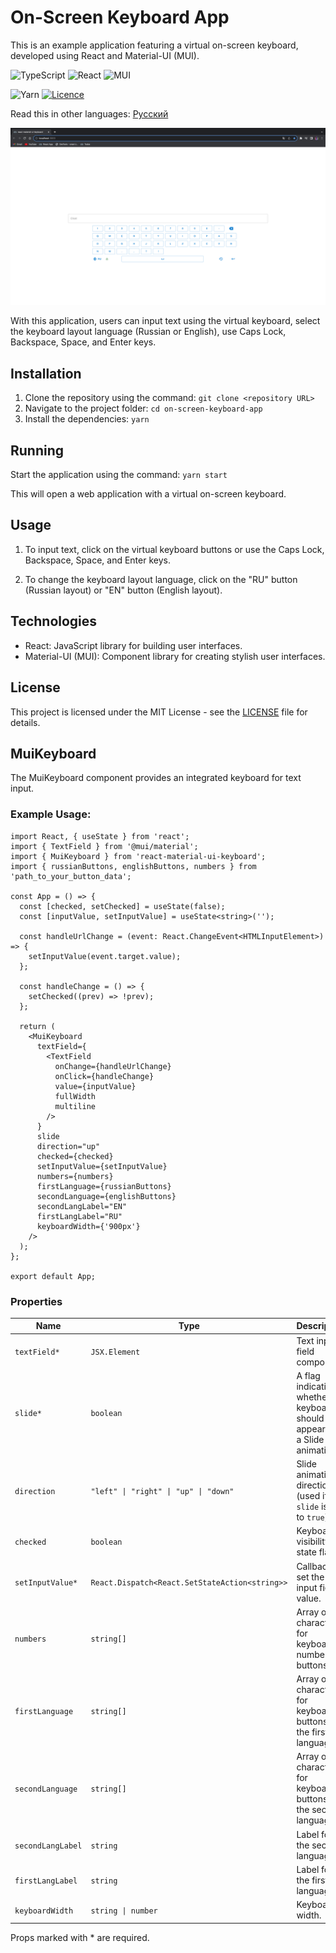 # On-Screen Keyboard App

This is an example application featuring a virtual on-screen keyboard, developed using React and Material-UI (MUI).

![TypeScript](https://img.shields.io/badge/typescript-%23007ACC.svg?style=for-the-badge&logo=typescript&logoColor=white)
![React](https://img.shields.io/badge/react-%2320232a.svg?style=for-the-badge&logo=react&logoColor=%2361DAFB)
![MUI](https://img.shields.io/badge/MUI-%230081CB.svg?style=for-the-badge&logo=mui&logoColor=white)

![Yarn](https://img.shields.io/badge/yarn-%232C8EBB.svg?style=for-the-badge&logo=yarn&logoColor=white)
[![Licence](https://img.shields.io/github/license/Ileriayo/markdown-badges?style=for-the-badge)](./LICENSE)

Read this in other languages: [Русский](README.ru.md)

![Screenshot](./screenshots/en_screen.png)

<!-- <hr> -->

With this application, users can input text using the virtual keyboard, select the keyboard layout language (Russian or English), use Caps Lock, Backspace, Space, and Enter keys.

## Installation

1. Clone the repository using the command:
   `git clone <repository URL>`
2. Navigate to the project folder:
   `cd on-screen-keyboard-app`
3. Install the dependencies:
   `yarn`

## Running

Start the application using the command:
`yarn start`

This will open a web application with a virtual on-screen keyboard.

## Usage

1. To input text, click on the virtual keyboard buttons or use the Caps Lock, Backspace, Space, and Enter keys.

2. To change the keyboard layout language, click on the "RU" button (Russian layout) or "EN" button (English layout).

## Technologies

- React: JavaScript library for building user interfaces.
- Material-UI (MUI): Component library for creating stylish user interfaces.

## License

This project is licensed under the MIT License - see the [LICENSE](LICENSE) file for details.

## MuiKeyboard

The MuiKeyboard component provides an integrated keyboard for text input.

### Example Usage:

```tsx
import React, { useState } from 'react';
import { TextField } from '@mui/material';
import { MuiKeyboard } from 'react-material-ui-keyboard';
import { russianButtons, englishButtons, numbers } from 'path_to_your_button_data';

const App = () => {
  const [checked, setChecked] = useState(false);
  const [inputValue, setInputValue] = useState<string>('');

  const handleUrlChange = (event: React.ChangeEvent<HTMLInputElement>) => {
    setInputValue(event.target.value);
  };

  const handleChange = () => {
    setChecked((prev) => !prev);
  };

  return (
    <MuiKeyboard
      textField={
        <TextField
          onChange={handleUrlChange}
          onClick={handleChange}
          value={inputValue}
          fullWidth
          multiline
        />
      }
      slide
      direction="up"
      checked={checked}
      setInputValue={setInputValue}
      numbers={numbers}
      firstLanguage={russianButtons}
      secondLanguage={englishButtons}
      secondLangLabel="EN"
      firstLangLabel="RU"
      keyboardWidth={'900px'}
    />
  );
};

export default App;
```

### Properties

| Name              | Type                                           | Description                                                                  |
| ----------------- | ---------------------------------------------- | ---------------------------------------------------------------------------- |
| `textField*`      | `JSX.Element`                                  | Text input field component.                                                  |
| `slide*`          | `boolean`                                      | A flag indicating whether the keyboard should appear with a Slide animation. |
| `direction`       | `"left" \| "right" \| "up" \| "down"`          | Slide animation direction (used if `slide` is set to `true`).                |
| `checked`         | `boolean`                                      | Keyboard visibility state flag.                                              |
| `setInputValue*`  | `React.Dispatch<React.SetStateAction<string>>` | Callback to set the input field's value.                                     |
| `numbers`         | `string[]`                                     | Array of characters for keyboard number buttons.                             |
| `firstLanguage`   | `string[]`                                     | Array of characters for keyboard buttons in the first language.              |
| `secondLanguage`  | `string[]`                                     | Array of characters for keyboard buttons in the second language.             |
| `secondLangLabel` | `string`                                       | Label for the second language.                                               |
| `firstLangLabel`  | `string`                                       | Label for the first language.                                                |
| `keyboardWidth`   | `string \| number`                             | Keyboard width.                                                              |

Props marked with \* are required.
